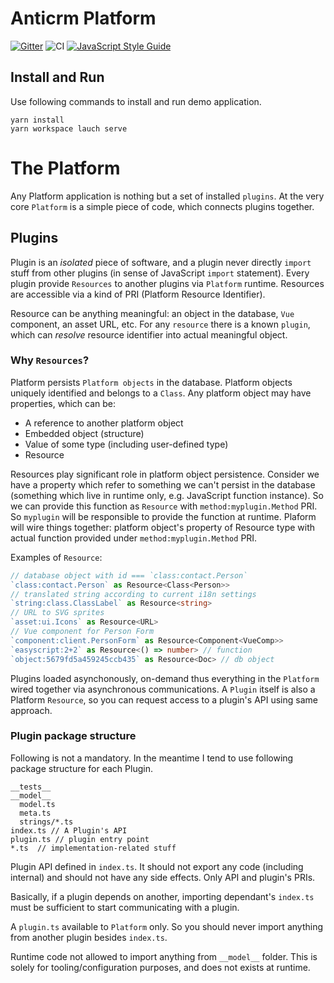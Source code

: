 # Anticrm Platform

[![Gitter](https://badges.gitter.im/anticrm/community.svg)](https://gitter.im/anticrm/community?utm_source=badge&utm_medium=badge&utm_campaign=pr-badge) ![CI](https://github.com/anticrm/platform/workflows/CI/badge.svg) [![JavaScript Style Guide](https://img.shields.io/badge/code_style-standard-brightgreen.svg)](https://standardjs.com)

## Install and Run

Use following commands to install and run demo application.

```
yarn install
yarn workspace lauch serve
```

# The Platform

Any Platform application is nothing but a set of installed `plugins`. 
At the very core `Platform` is a simple piece of code, which connects plugins together.

## Plugins

Plugin is an *isolated* piece of software, and a plugin never directly `import` stuff from other plugins 
(in sense of JavaScript `import` statement). Every plugin provide `Resources` to another plugins via
`Platform` runtime. Resources are accessible via a kind of PRI (Platform Resource Identifier).

Resource can be anything meaningful: an object in the database, `Vue` component, an asset URL, etc. 
For any `resource` there is a known `plugin`, which can *resolve* resource identifier into actual meaningful object.

### Why `Resources`?

Platform persists `Platform objects` in the database. Platform objects uniquely identified and belongs to a `Class`. Any platform object may have properties, which can be:

* A reference to another platform object
* Embedded object (structure)
* Value of some type (including user-defined type)
* Resource

Resources play significant role in platform object persistence. Consider we have a property which refer to something we can't
persist in the database (something which live in runtime only, e.g. JavaScript function instance). So we can provide this function as `Resource` with `method:myplugin.Method` PRI. So `myplugin` will be responsible to provide the function at runtime.
Plaform will wire things together: platform object's property of Resource type with actual function provided under `method:myplugin.Method` PRI.

Examples of `Resource`:
```typescript
// database object with id === `class:contact.Person`
`class:contact.Person` as Resource<Class<Person>>
// translated string according to current i18n settings
`string:class.ClassLabel` as Resource<string> 
// URL to SVG sprites
`asset:ui.Icons` as Resource<URL> 
// Vue component for Person Form
`component:client.PersonForm` as Resource<Component<VueComp>> 
`easyscript:2+2` as Resource<() => number> // function
`object:5679fd5a459245ccb435` as Resource<Doc> // db object
```

Plugins loaded asynchonously, on-demand thus everything in the `Platform` wired together via asynchronous communications. 
A `Plugin` itself is also a Platform `Resource`, so you can request access to a plugin's API using same approach.

### Plugin package structure

Following is not a mandatory. In the meantime I tend to use following package structure for each Plugin.

```text
__tests__
__model__
  model.ts
  meta.ts
  strings/*.ts
index.ts // A Plugin's API
plugin.ts // plugin entry point
*.ts  // implementation-related stuff
```

Plugin API defined in `index.ts`. It should not export any code (including internal) and should not have any side effects.
Only API and plugin's PRIs.

Basically, if a plugin depends on another, importing dependant's `index.ts` must be sufficient to start communicating with a plugin.

A `plugin.ts` available to `Platform` only. So you should never import anything from another plugin besides `index.ts`.

Runtime code not allowed to import anything from `__model__` folder. This is solely for tooling/configuration purposes, and does not exists at runtime.
